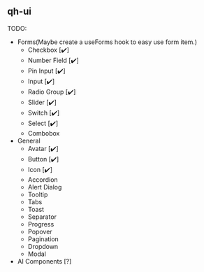 ## qh-ui

TODO:
- Forms(Maybe create a useForms hook to easy use form item.)
  - Checkbox [✔️]
  - Number Field [✔️]
  - Pin Input [✔️]
  - Input [✔️]
  - Radio Group [✔️]
  - Slider [✔️]
  - Switch [✔️]
  - Select [✔️]
  - Combobox
- General
  - Avatar [✔️]
  - Button [✔️]
  - Icon [✔️]
  - Accordion
  - Alert Dialog
  - Tooltip
  - Tabs
  - Toast
  - Separator
  - Progress
  - Popover
  - Pagination
  - Dropdown
  - Modal
- AI Components [?]
